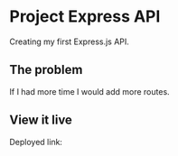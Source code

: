 # Project Express API

Creating my first Express.js API.

## The problem

If I had more time I would add more routes.

## View it live

Deployed link:
